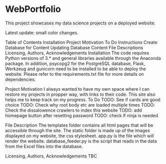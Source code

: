 # WebPortfolio
This project showcases my data science projects on a deployed website.

Latest update: small color changes.


Table of Contents
Installation
Project Motivation
To Do
Instructions
Create Database for Content
Updating Database Content
File Descriptions
Licensing, Authors, Acknowledgements
Installation
The code requires Python versions of 3.* and general libraries available through the Anaconda package. In addition, psycopg2 for the PostgreSQL database, Flask, Werkzeug and gunicorn need to be installed to be able to deploy the website. Please refer to the requirements.txt file for more details on dependencies.

Project Motivation
I always wanted to have my own space where I can restore my projects in propper way, with links to their code. This site also helps me to keep track on my progress. 
To Do
TODO: See if cards are good choice
TODO: Check why root body etc are loaded multiple times
TODO: Check the dissalowence crawlers to index this website
TODO: add homepage button after resetting password
TODO: check if ninja is needed
 
File Description
The templates folder contains all html pages that will be accessible through the site. The static folder is made up of the images displayed on my website, the css stylesheet. app.py is the file which will render the website. database_feeder.py is the script that reads in the data from the Excel files into the database. 

Licensing, Authors, Acknowledgements TBC
